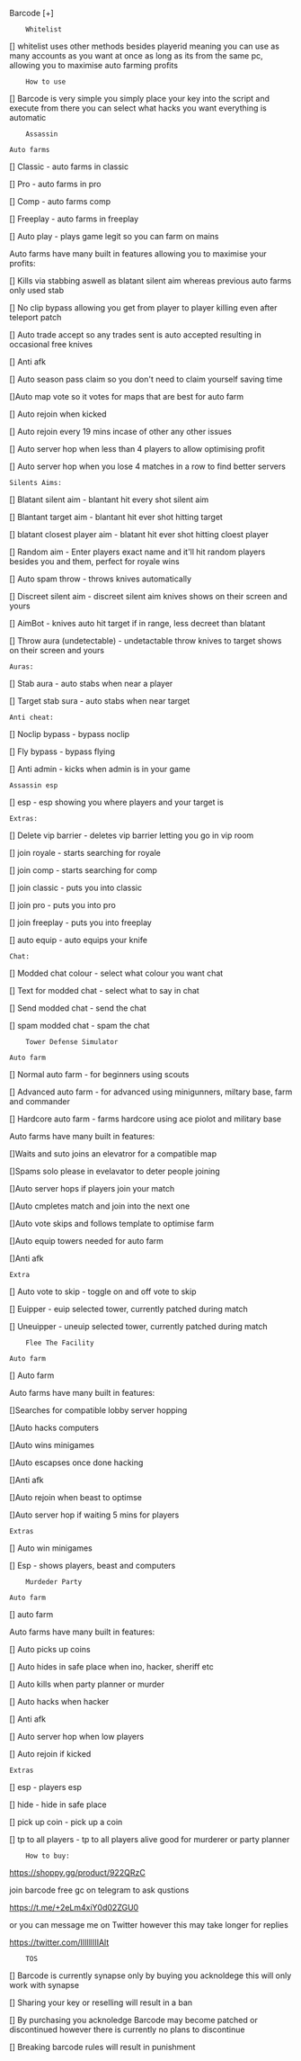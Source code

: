 Barcode [+]

		Whitelist
[] whitelist uses other methods besides playerid meaning you can use as many accounts as you want at once as long as its from the same pc, allowing you to maximise auto farming profits

		How to use
[] Barcode is very simple you simply place your key into the script and execute from there you can select what hacks you want everything is automatic

		Assassin

	Auto farms
[] Classic - auto farms in classic

[] Pro - auto farms in pro

[] Comp - auto farms comp

[] Freeplay - auto farms in freeplay

[] Auto play - plays game legit so you can farm on mains

Auto farms have many built in features allowing you to maximise your profits:

[] Kills via stabbing aswell as blatant silent aim whereas previous auto farms only used stab
	
[] No clip bypass allowing you get from player to player killing even after teleport patch

[] Auto trade accept so any trades sent is auto accepted resulting in occasional free knives

[] Anti afk

[] Auto season pass claim so you don't need to claim yourself saving time

[]Auto map vote so it votes for maps that are best for auto farm

[] Auto rejoin when kicked

[] Auto rejoin every 19 mins incase of other any other issues

[] Auto server hop when less than 4 players to allow optimising profit

[] Auto server hop when you lose 4 matches in a row to find better servers

	Silents Aims:
[] Blatant silent aim - blantant hit every shot silent aim

[] Blantant target aim - blantant hit ever shot hitting target

[] blatant closest player aim - blatant hit ever shot hitting cloest player

[] Random aim - Enter players exact name and it'll hit random players besides you and them, perfect for royale wins

[] Auto spam throw - throws knives automatically

[] Discreet silent aim - discreet silent aim knives shows on their screen and yours

[] AimBot - knives auto hit target if in range, less decreet than blatant

[] Throw aura (undetectable) - undetactable throw knives to target shows on their screen and yours

	Auras:
[] Stab aura - auto stabs when near a player

[] Target stab sura - auto stabs when near target

	Anti cheat:
[] Noclip bypass - bypass noclip

[] Fly bypass - bypass flying

[] Anti admin - kicks when admin is in your game

	Assassin esp
[] esp - esp showing you where players and your target is

	Extras:
[] Delete vip barrier - deletes vip barrier letting you go in vip room

[] join royale - starts searching for royale

[] join comp - starts searching for comp

[] join classic - puts you into classic

[] join pro - puts you into pro

[] join freeplay - puts you into freeplay

[] auto equip - auto equips your knife

	Chat:
[] Modded chat colour - select what colour you want chat

[] Text for modded chat - select what to say in chat

[] Send modded chat - send the chat

[] spam modded chat - spam the chat

		Tower Defense Simulator

	Auto farm
[] Normal auto farm - for beginners using scouts

[] Advanced auto farm - for advanced using minigunners, miltary base, farm and commander

[] Hardcore auto farm - farms hardcore using ace piolot and military base

Auto farms have many built in features:

[]Waits and suto joins an elevatror for a compatible map

[]Spams solo please in evelavator to deter people joining

[]Auto server hops if players join your match

[]Auto cmpletes match and join into the next one

[]Auto vote skips and follows template to optimise farm

[]Auto equip towers needed for auto farm 

[]Anti afk

	Extra
[] Auto vote to skip - toggle on and off vote to skip

[] Euipper - euip selected tower, currently patched during match

[] Uneuipper - uneuip selected tower, currently patched during match

		Flee The Facility

	Auto farm
[] Auto farm

Auto farms have many built in features:

[]Searches for compatible lobby server hopping

[]Auto hacks computers

[]Auto wins minigames

[]Auto escapses once done hacking

[]Anti afk

[]Auto rejoin when beast to optimse

[]Auto server hop if waiting 5 mins for players

	Extras
[] Auto win minigames

[] Esp - shows players, beast and computers

		Murdeder Party

	Auto farm
[] auto farm

Auto farms have many built in features:

[] Auto picks up coins

[] Auto hides in safe place when ino, hacker, sheriff etc

[] Auto kills when party planner or murder

[] Auto hacks when hacker

[] Anti afk

[] Auto server hop when low players

[] Auto rejoin if kicked

	Extras
[] esp - players esp

[] hide - hide in safe place

[] pick up coin - pick up a coin

[] tp to all players - tp to all players alive good for murderer or party planner


		How to buy:
https://shoppy.gg/product/922QRzC

join barcode free gc on telegram to ask qustions

https://t.me/+2eLm4xiY0d02ZGU0

or you can message me on Twitter however this may take longer for replies

https://twitter.com/IIIlllIIIAlt

		TOS
[] Barcode is currently synapse only by buying you acknoldege this will only work with synapse

[] Sharing your key or reselling will result in a ban

[] By purchasing you acknoledge Barcode may become patched or discontinued however there is currently no plans to discontinue

[] Breaking barcode rules will result in punishment
